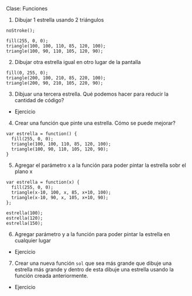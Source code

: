 Clase: Funciones

1. Dibujar 1 estrella usando 2 triángulos

```
noStroke();

fill(255, 0, 0);
triangle(100, 100, 110, 85, 120, 100);
triangle(100, 90, 110, 105, 120, 90);
```

2. Dibujar otra estrella igual en otro lugar de la pantalla

```
fill(0, 255, 0);
triangle(200, 100, 210, 85, 220, 100);
triangle(200, 90, 210, 105, 220, 90);
```

3. Dibjuar una tercera estrella. Qué podemos hacer para reducir la cantidad de código?

- Ejercicio

4. Crear una función que pinte una estrella. Cómo se puede mejorar?

```
var estrella = function() {
  fill(255, 0, 0);
  triangle(100, 100, 110, 85, 120, 100);
  triangle(100, 90, 110, 105, 120, 90);
}
```

5. Agregar el parámetro x a la función para poder pintar la estrella sobr el plano x

```
var estrella = function(x) {
  fill(255, 0, 0);
  triangle(x-10, 100, x, 85, x+10, 100);
  triangle(x-10, 90, x, 105, x+10, 90);
};

estrella(100);
estrella(120);
estrella(150);
```

6. Agregar parámetro y a la función para poder pintar la estrella en cualquier lugar

- Ejercicio

7. Crear una nueva función `sol` que sea más grande que dibuje una estrella más grande
   y dentro de esta dibuje una estrella usando la función creada anteriormente.

- Ejercicio
